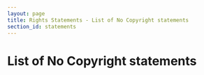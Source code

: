 ```yaml
---
layout: page
title: Rights Statements - List of No Copyright statements
section_id: statements
---
```


# List of No Copyright statements
